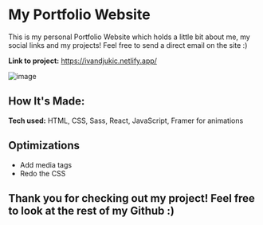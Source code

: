 # My Portfolio Website
This is my personal Portfolio Website which holds a little bit about me, my social links and my projects! Feel free to send a direct email on the site :)

**Link to project:** https://ivandjukic.netlify.app/

![image](https://user-images.githubusercontent.com/81642757/201466914-7e04bb47-91fb-4dcc-9317-f4f9cf69a106.png)

## How It's Made:

**Tech used:** HTML, CSS, Sass, React, JavaScript, Framer for animations

## Optimizations

- Add media tags
- Redo the CSS

## Thank you for checking out my project! Feel free to look at the rest of my Github :)
